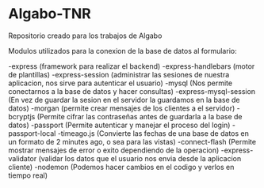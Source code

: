 # Algabo-TNR
 Repositorio creado para los trabajos de Algabo



Modulos utilizados para la conexion de la base de datos al formulario:

-express 		(framework para realizar el backend)
-express-handlebars 	(motor de plantillas)
-express-session 	(administrar las sesiones de nuestra aplicacion, nos sirve para autenticar el usuario)
-mysql 			(Nos permite conectarnos a la base de datos y hacer consultas)
-express-mysql-session  (En vez de guardar la sesion en el servidor la guardamos en la base de datos)
-morgan 		(permite crear mensajes de los clientes a el servidor)
-bcryptjs 		(Permite cifrar las contraseñas antes de guardarla a la base de datos)
-passport 		(Permite autenticar y manejar el proceso del login)
-passport-local
-timeago.js 		(Convierte las fechas de una base de datos en un formato de 2 minutes ago, o sea para las vistas)
-connect-flash 		(Permite mostrar mensajes de error o exito dependiendo de la operacion)
-express-validator 	(validar los datos que el usuario nos envia desde la aplicacion cliente)
-nodemon		(Podemos hacer cambios en el codigo y verlos en tiempo real)


